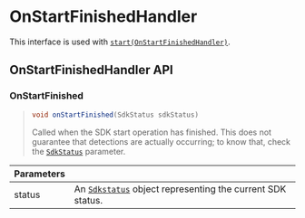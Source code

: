 # OnStartFinishedHandler

This interface is used with [`start(OnStartFinishedHandler)`](sentiance.md.md#start).

## OnStartFinishedHandler API

### OnStartFinished

> ```java
> void onStartFinished(SdkStatus sdkStatus)
> ```
>
> Called when the SDK start operation has finished. This does not guarantee that detections are actually occurring; to know that, check the [`SdkStatus`](sdkstatus/) parameter.

| Parameters |                                                                          |
| ---------- | ------------------------------------------------------------------------ |
| status     | An [`Sdkstatus`](sdkstatus/) object representing the current SDK status. |
